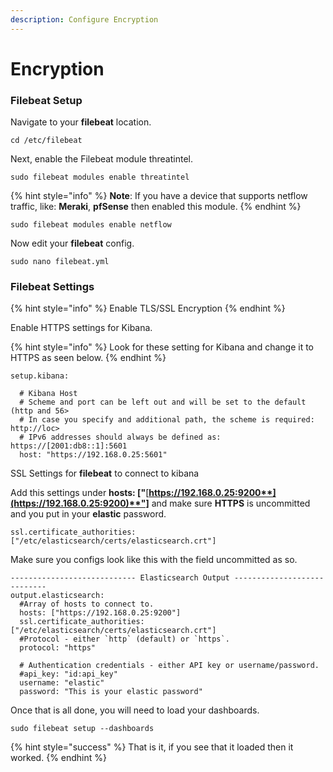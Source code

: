 ```yaml
---
description: Configure Encryption
---
```


# Encryption

### Filebeat Setup

Navigate to your **filebeat** location.

```
cd /etc/filebeat
```

Next, enable the Filebeat module threatintel.

```
sudo filebeat modules enable threatintel
```

{% hint style="info" %}
**Note**: If you have a device that supports netflow traffic, like: **Meraki**, **pfSense** then enabled this module.
{% endhint %}

```
sudo filebeat modules enable netflow
```

Now edit your **filebeat** config.

```
sudo nano filebeat.yml
```

### Filebeat Settings

{% hint style="info" %}
Enable TLS/SSL Encryption
{% endhint %}

Enable HTTPS settings for Kibana.

{% hint style="info" %}
Look for these setting for Kibana and change it to HTTPS as seen below.
{% endhint %}

```
setup.kibana:

  # Kibana Host
  # Scheme and port can be left out and will be set to the default (http and 56>
  # In case you specify and additional path, the scheme is required: http://loc>
  # IPv6 addresses should always be defined as: https://[2001:db8::1]:5601
  host: "https://192.168.0.25:5601"
```

SSL Settings for **filebeat** to connect to kibana

Add this settings under **hosts: \["**[**https://192.168.0.25:9200**](https://192.168.0.25:9200)**"]** and make sure **HTTPS** is uncommitted and you put in your **elastic** password.

```
ssl.certificate_authorities: ["/etc/elasticsearch/certs/elasticsearch.crt"]
```

Make sure you configs look like this with the field uncommitted as so.

```
---------------------------- Elasticsearch Output ----------------------------
output.elasticsearch:
  #Array of hosts to connect to.
  hosts: ["https://192.168.0.25:9200"]
  ssl.certificate_authorities: ["/etc/elasticsearch/certs/elasticsearch.crt"]
  #Protocol - either `http` (default) or `https`.
  protocol: "https"

  # Authentication credentials - either API key or username/password.
  #api_key: "id:api_key"
  username: "elastic"
  password: "This is your elastic password"
```

Once that is all done, you will need to load your dashboards.

```
sudo filebeat setup --dashboards
```

{% hint style="success" %}
That is it, if you see that it loaded then it worked.
{% endhint %}
